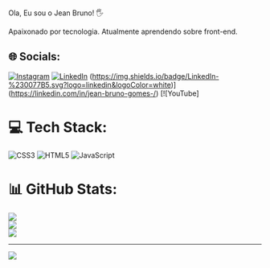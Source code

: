 Ola, Eu sou o Jean Bruno! 🖐️

Apaixonado por tecnologia. Atualmente aprendendo sobre front-end.

## 🌐 Socials:
[![Instagram](https://img.shields.io/badge/Instagram-%23E4405F.svg?logo=Instagram&logoColor=white)](https://instagram.com/jeaanbruno/) [![LinkedIn](https://img.shields.io/badge/YouTube-%23FF0000.svg?logo=YouTube&logoColor=white)](https://youtube.com/channel/UCd9eV0AvTu8Q7uacsraQY6w) 
(https://img.shields.io/badge/LinkedIn-%230077B5.svg?logo=linkedin&logoColor=white)](https://linkedin.com/in/jean-bruno-gomes-/) [![YouTube]

# 💻 Tech Stack:
![CSS3](https://img.shields.io/badge/css3-%231572B6.svg?style=for-the-badge&logo=css3&logoColor=white) ![HTML5](https://img.shields.io/badge/html5-%23E34F26.svg?style=for-the-badge&logo=html5&logoColor=white) ![JavaScript](https://img.shields.io/badge/javascript-%23323330.svg?style=for-the-badge&logo=javascript&logoColor=%23F7DF1E)
# 📊 GitHub Stats:
![](https://github-readme-stats.vercel.app/api?username=Jeaanb&theme=dark&hide_border=false&include_all_commits=false&count_private=false)<br/>
![](https://github-readme-streak-stats.herokuapp.com/?user=Jeaanb&theme=dark&hide_border=false)<br/>
![](https://github-readme-stats.vercel.app/api/top-langs/?username=Jeaanb&theme=dark&hide_border=false&include_all_commits=false&count_private=false&layout=compact)

---
[![](https://visitcount.itsvg.in/api?id=Jeaanb&icon=0&color=0)](https://visitcount.itsvg.in)

<!-- Proudly created with GPRM ( https://gprm.itsvg.in ) -->
